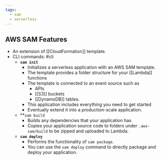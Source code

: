 ```yaml
---
tags:
  - sam
  - serverless
---
```

## AWS SAM Features
- An extension of [[CloudFormation]] template.
- CLI commands: #cli
	- **`sam init`**
		- Initializes a serverless application with an AWS SAM template. 
		- The template provides a folder structure for your [[Lambda]] functions
		- The template is connected to an event source such as 
			- APIs
			- [[S3]] buckets
			- [[DynamoDB]] tables.
		- This application includes everything you need to get started
		- Eventually extend it into a production-scale application.
	- **`sam build`
		- Builds any dependencies that your application has
		- Copies your application source code to folders under `.aws-sam/build` to be zipped and uploaded to Lambda.
	- **`sam deploy`**
		- Performs the functionality of `sam package`. 
		- You can use the `sam deploy` command to directly package and deploy your application.

